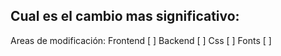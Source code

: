 ## Cual es el cambio mas significativo: 

Areas de modificación:
Frontend [ ]
Backend [ ]
Css [ ]
Fonts [ ]
